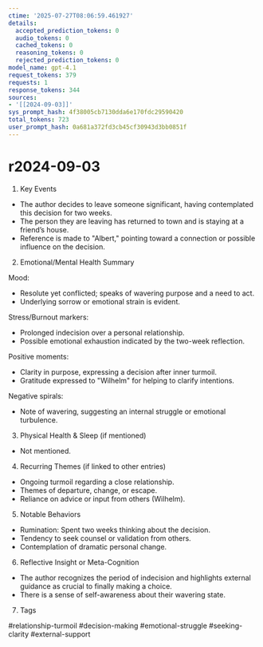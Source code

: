 ```yaml
---
ctime: '2025-07-27T08:06:59.461927'
details:
  accepted_prediction_tokens: 0
  audio_tokens: 0
  cached_tokens: 0
  reasoning_tokens: 0
  rejected_prediction_tokens: 0
model_name: gpt-4.1
request_tokens: 379
requests: 1
response_tokens: 344
sources:
- '[[2024-09-03]]'
sys_prompt_hash: 4f38005cb7130dda6e170fdc29590420
total_tokens: 723
user_prompt_hash: 0a681a372fd3cb45cf30943d3bb0851f
---
```

# r2024-09-03

1. Key Events

- The author decides to leave someone significant, having contemplated this decision for two weeks.
- The person they are leaving has returned to town and is staying at a friend’s house.
- Reference is made to "Albert," pointing toward a connection or possible influence on the decision.

2. Emotional/Mental Health Summary

Mood:
- Resolute yet conflicted; speaks of wavering purpose and a need to act.
- Underlying sorrow or emotional strain is evident.

Stress/Burnout markers:
- Prolonged indecision over a personal relationship.
- Possible emotional exhaustion indicated by the two-week reflection.

Positive moments:
- Clarity in purpose, expressing a decision after inner turmoil.
- Gratitude expressed to "Wilhelm" for helping to clarify intentions.

Negative spirals:
- Note of wavering, suggesting an internal struggle or emotional turbulence.

3. Physical Health & Sleep (if mentioned)

- Not mentioned.

4. Recurring Themes (if linked to other entries)

- Ongoing turmoil regarding a close relationship.
- Themes of departure, change, or escape.
- Reliance on advice or input from others (Wilhelm).

5. Notable Behaviors

- Rumination: Spent two weeks thinking about the decision.
- Tendency to seek counsel or validation from others.
- Contemplation of dramatic personal change.

6. Reflective Insight or Meta-Cognition

- The author recognizes the period of indecision and highlights external guidance as crucial to finally making a choice.
- There is a sense of self-awareness about their wavering state.

7. Tags

#relationship-turmoil #decision-making #emotional-struggle #seeking-clarity #external-support